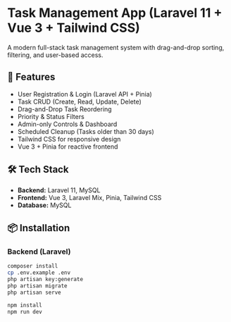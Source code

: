 # Task Management App (Laravel 11 + Vue 3 + Tailwind CSS)

A modern full-stack task management system with drag-and-drop sorting, filtering, and user-based access.

## 🚀 Features

- User Registration & Login (Laravel API + Pinia)
- Task CRUD (Create, Read, Update, Delete)
- Drag-and-Drop Task Reordering
- Priority & Status Filters
- Admin-only Controls & Dashboard
- Scheduled Cleanup (Tasks older than 30 days)
- Tailwind CSS for responsive design
- Vue 3 + Pinia for reactive frontend

## 🛠 Tech Stack

- **Backend:** Laravel 11, MySQL
- **Frontend:** Vue 3, Laravel Mix, Pinia, Tailwind CSS
- **Database:** MySQL

## 📦 Installation

### Backend (Laravel)

```bash
composer install
cp .env.example .env
php artisan key:generate
php artisan migrate
php artisan serve

npm install
npm run dev

